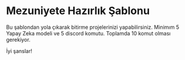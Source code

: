 
# Mezuniyete Hazırlık Şablonu

Bu şablondan yola çıkarak bitirme projelerinizi yapabilirsiniz.
Minimım 5 Yapay Zeka modeli ve 5 discord komutu. Toplamda 10 komut olması gerekiyor.

İyi şanslar!
